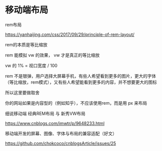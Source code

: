 # 移动端布局



rem布局

https://yanhaijing.com/css/2017/09/29/principle-of-rem-layout/



rem的本质是等比缩放

rem 能模拟 vw 的效果， vw 才是真正的等比缩放

vw 的 1% = 视口宽度 / 100

rem 不是银弹，用户选择大屏幕手机，有些人希望看到更多的图片，更大的字体（等比缩放，rem模式），又有些人希望能看到更多的内容，并不想要更大的图标

所以这里要做取舍

你的网站如果是内容型的（例如知乎），不应该使用rem，而是用 px 来布局



细说移动端 经典REM布局 与 新秀VW布局

https://www.cnblogs.com/imwtr/p/9648233.html



移动端开发的屏幕、图像、字体与布局的兼容适配（好文）

https://github.com/chokcoco/cnblogsArticle/issues/25